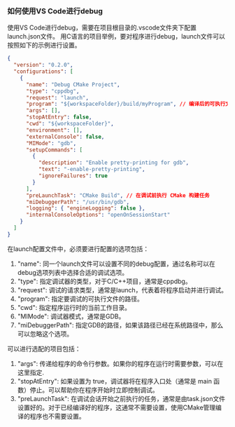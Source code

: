 ### 如何使用VS Code进行debug
使用VS Code进行debug，需要在项目根目录的.vscode文件夹下配置launch.json文件。
用C语言的项目举例，要对程序进行debug，launch文件可以按照如下的示例进行设置。
```json
{
  "version": "0.2.0",
  "configurations": [
    {
      "name": "Debug CMake Project",
      "type": "cppdbg",
      "request": "launch",
      "program": "${workspaceFolder}/build/myProgram", // 编译后的可执行文件路径
      "args": [],
      "stopAtEntry": false,
      "cwd": "${workspaceFolder}",
      "environment": [],
      "externalConsole": false,
      "MIMode": "gdb",
      "setupCommands": [
        {
          "description": "Enable pretty-printing for gdb",
          "text": "-enable-pretty-printing",
          "ignoreFailures": true
        }
      ],
      "preLaunchTask": "CMake Build", // 在调试前执行 CMake 构建任务
      "miDebuggerPath": "/usr/bin/gdb",
      "logging": { "engineLogging": false },
      "internalConsoleOptions": "openOnSessionStart"
    }
  ]
}
```
在launch配置文件中，必须要进行配置的选项包括：

1. "name": 同一个launch文件可以设置不同的debug配置，通过名称可以在debug选项列表中选择合适的调试选项。
2. "type": 指定调试器的类型，对于C/C++项目，通常是cppdbg。
3. "request": 调试的请求类型，通常是launch，代表着将程序启动并进行调试。
4. "program": 指定要调试的可执行文件的路径。
5. "cwd": 指定程序运行时的当前工作目录。
6. "MIMode": 调试器模式，通常是GDB。
7. "miDebuggerPath": 指定GDB的路径，如果该路径已经在系统路径中，那么可以忽略这个选项。

可以进行选配的项目包括：

1. "args": 传递给程序的命令行参数。如果你的程序在运行时需要参数，可以在这里指定.
2. "stopAtEntry": 如果设置为 true，调试器将在程序入口处（通常是 main 函数）停止。可以帮助你在程序开始时立即控制调试。
3. "preLaunchTask": 在调试会话开始之前执行的任务，通常是由task.json文件设置好的。对于已经编译好的程序，这通常不需要设置，使用CMake管理编译的程序也不需要设置。